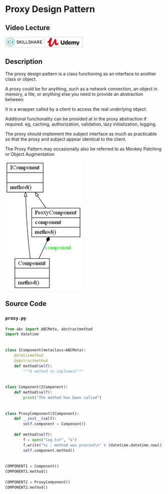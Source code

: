 # Proxy Design Pattern

## Video Lecture

<a id="skillShareVideoLink" href="https://skl.sh/34SM2Xg" target="_blank" title="Proxy Design Pattern"><img src="/img/skillshare_btn_sm.gif" alt="Proxy Design Pattern"/></a> 
<a id="udemyVideoLink" href="https://www.udemy.com/course/design-patterns-in-python/learn/lecture/16513062/?referralCode=7493DBBBF97FF2B0D24D" target="_blank" title="Proxy Design Pattern"><img src="/img/udemy_btn_sm.gif" alt="Proxy Design Pattern"/></a>

## Description

The proxy design pattern is a class functioning as an interface to another class or object.

A proxy could be for anything, such as a network connection, an object in memory, a file, or anything else you need to provide an abstraction between.

It is a wrapper called by a client to access the real underlying object.

Additional functionality can be provided at in the proxy abstraction if required.
eg, caching, authorization, validation, lazy initialization, logging.

The proxy should implement the subject interface as much as practicable so that the proxy and subject appear identical to the client.

The Proxy Pattern may occasionally also be referred to as Monkey Patching or 
Object Augmentation

![Proxy Pattern UML Diagram](proxy.png)


## Source Code

### **`proxy.py`**
```python
from abc import ABCMeta, abstractmethod
import datetime


class IComponent(metaclass=ABCMeta):
    @staticmethod
    @abstractmethod
    def method(self):
        """A method to implement"""


class Component(IComponent):
    def method(self):
        print("The method has been called")


class ProxyComponent(IComponent):
    def __init__(self):
        self.component = Component()

    def method(self):
        f = open("log.txt", "a")
        f.write("%s : method was proxied\n" % (datetime.datetime.now()))
        self.component.method()


COMPONENT1 = Component()
COMPONENT1.method()

COMPONENT2 = ProxyComponent()
COMPONENT2.method()

```